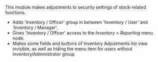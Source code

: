 This module makes adjustments to security settings of stock-related functions.

* Adds 'Inventory / Officer' group in between 'Inventory / User' and 'Inventory / Manager'.
* Gives 'Inventory / Officer' access to the *Inventory > Reporting* menu node.
* Makes some fields and buttons of Inventory Adjustments list view invisible, as well as
  hiding the menu item for users without Inventory/Administrator group.
